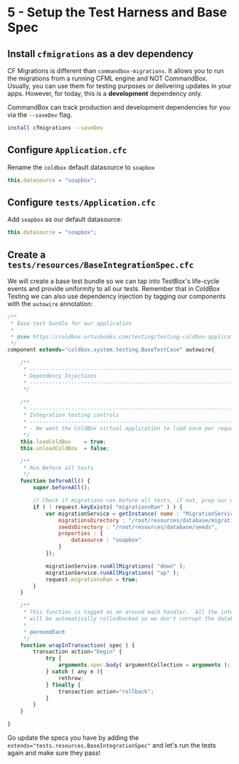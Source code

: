 # 5 - Setup the Test Harness and Base Spec

## Install `cfmigrations` as a dev dependency

CF Migrations is different than `commandbox-migrations`. It allows you to run the migrations from a running CFML engine and NOT CommandBox.  Usually, you can use them for testing purposes or delivering updates in your apps.  However, for today, this is a **development** dependency only.

CommandBox can track production and development dependencies for you via the `--saveDev` flag.

```sh
install cfmigrations --saveDev
```

## Configure `Application.cfc`

Rename the `coldbox` default datasource to `soapbox`

```js
this.datasource = "soapbox";
```

## Configure `tests/Application.cfc`

Add `soapbox` as our default datasource:

```js
this.datasource = "soapbox";
```

## Create a `tests/resources/BaseIntegrationSpec.cfc`

We will create a base test bundle so we can tap into TestBox's life-cycle events and provide uniformity to all our tests.  Remember that in ColdBox Testing we can also use dependency injection by tagging our components with the `autowire` annotation:

```js
/**
 * Base test bundle for our application
 *
 * @see https://coldbox.ortusbooks.com/testing/testing-coldbox-applications/integration-testing
 */
component extends="coldbox.system.testing.BaseTestCase" autowire{

    /**
	 * --------------------------------------------------------------------------
	 * Dependency Injections
	 * --------------------------------------------------------------------------
	 */

    /**
	 * --------------------------------------------------------------------------
	 * Integration testing controls
	 * --------------------------------------------------------------------------
     * - We want the ColdBox virtual application to load once per request and get destroyed at the end of the request.
	 */
    this.loadColdBox    = true;
    this.unloadColdBox  = false;

    /**
     * Run Before all tests
     */
    function beforeAll() {
        super.beforeAll();

        // Check if migrations ran before all tests, if not, prep our database
        if ( ! request.keyExists( "migrationsRan" ) ) {
            var migrationService = getInstance( name : "MigrationService@cfmigrations", initArguments  : {
                migrationsDirectory : "/root/resources/database/migrations",
                seedsDirectory : "/root/resources/database/seeds",
                properties : {
                    datasource : "soapbox"
                }
            });

            migrationService.runAllMigrations( "down" );
            migrationService.runAllMigrations( "up" );
            request.migrationsRan = true;
        }
    }

    /**
     * This function is tagged as an around each handler.  All the integration tests we build
     * will be automatically rolledbacked so we don't corrupt the database with our tests
     *
     * @aroundEach
     */
    function wrapInTransaction( spec ) {
        transaction action="begin" {
            try {
                arguments.spec.body( argumentCollection = arguments );
            } catch ( any e ){
                rethrow;
            } finally {
                transaction action="rollback";
            }
        }
    }

}
```

Go update the specs you have by adding the `extends="tests.resources.BaseIntegrationSpec"` and let's run the tests again and make sure they pass!

